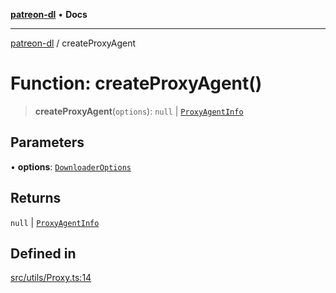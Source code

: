 [**patreon-dl**](../README.md) • **Docs**

***

[patreon-dl](../README.md) / createProxyAgent

# Function: createProxyAgent()

> **createProxyAgent**(`options`): `null` \| [`ProxyAgentInfo`](../interfaces/ProxyAgentInfo.md)

## Parameters

• **options**: [`DownloaderOptions`](../interfaces/DownloaderOptions.md)

## Returns

`null` \| [`ProxyAgentInfo`](../interfaces/ProxyAgentInfo.md)

## Defined in

[src/utils/Proxy.ts:14](https://github.com/patrickkfkan/patreon-dl/blob/0f374425151a1d535f98dea530b43394331b4977/src/utils/Proxy.ts#L14)
